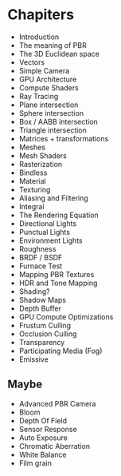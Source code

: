 # Chapiters

- Introduction
- The meaning of PBR
- The 3D Euclidean space
- Vectors
- Simple Camera
- GPU Architecture
- Compute Shaders
- Ray Tracing
- Plane intersection
- Sphere intersection
- Box / AABB intersection
- Triangle intersection
- Matrices + transformations
- Meshes
- Mesh Shaders
- Rasterization
- Bindless
- Material
- Texturing
- Aliasing and Filtering
- Integral
- The Rendering Equation
- Directional Lights
- Punctual Lights
- Environment Lights
- Roughness 
- BRDF / BSDF
- Furnace Test
- Mapping PBR Textures
- HDR and Tone Mapping
- Shading?
- Shadow Maps
- Depth Buffer
- GPU Compute Optimizations
- Frustum Culling
- Occlusion Culling
- Transparency
- Participating Media (Fog)
- Emissive

## Maybe

- Advanced PBR Camera
- Bloom
- Depth Of Field
- Sensor Response
- Auto Exposure
- Chromatic Aberration
- White Balance
- Film grain
